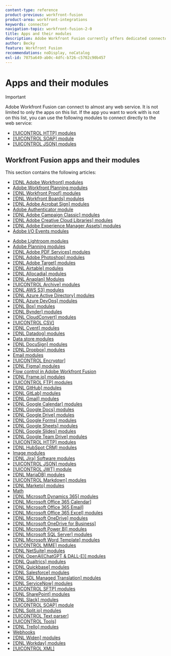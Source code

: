 ```yaml
---
content-type: reference
product-previous: workfront-fusion
product-area: workfront-integrations
keywords: connector
navigation-topic: workfront-fusion-2-0
title: Apps and their modules
description: Adobe Workfront Fusion currently offers dedicated connectors for the apps on this list. If the app you want to work with is not on this list, you can connect to it using the HTTP, SOAP, or JSON modules.
author: Becky
feature: Workfront Fusion
recommendations: noDisplay, noCatalog
exl-id: 7075a649-ab0c-4dfc-b726-c5702c90b457
---
```

# Apps and their modules

>[!IMPORTANT]
>
>Adobe Workfront Fusion can connect to almost any web service. It is not limited to only the apps on this list. If the app you want to work with is not on this list, you can use the following modules to connect directly to the web service:
>
>* [[!UICONTROL HTTP] modules](../../workfront-fusion/apps-and-their-modules/http-modules/http-modules-1.md) 
>* [[!UICONTROL SOAP] module](../../workfront-fusion/apps-and-their-modules/soap-module.md) 
>* [[!UICONTROL JSON] modules](../../workfront-fusion/apps-and-their-modules/json-modules.md) 
>

## Workfront Fusion apps and their modules

This section contains the following articles:


* [[!DNL Adobe Workfront] modules](../../workfront-fusion/apps-and-their-modules/workfront-modules.md) 
* [Adobe Workfront Planning modules](/help/quicksilver/workfront-fusion/apps-and-their-modules/workfront-planning-modules.md)
* [[!DNL Workfront Proof] modules](../../workfront-fusion/apps-and-their-modules/workfront-proof-modules.md) 
* [[!DNL Workfront Boards] modules](../../workfront-fusion/apps-and-their-modules/workfront-boards-modules.md) 
* [[!DNL Adobe Acrobat Sign] modules](../../workfront-fusion/apps-and-their-modules/adobe-sign-modules.md)
* [Adobe Authenticator module](/help/quicksilver/workfront-fusion/apps-and-their-modules/adobe-authenticator-modules.md)
* [[!DNL Adobe Campaign Classic] modules](../../workfront-fusion/apps-and-their-modules/adobe-campaign-classic-connector.md) 
* [[!DNL Adobe Creative Cloud Libraries] modules](../../workfront-fusion/apps-and-their-modules/creative-cloud-libraries-modules.md) 
* [[!DNL Adobe Experience Manager Assets] modules](../../workfront-fusion/apps-and-their-modules/aem-assets-modules.md)
* [Adobe I/O Events modules](../../workfront-fusion/apps-and-their-modules/adobe-io-events-modules.md) 
<!--* [[!DNL Adobe Journey Optimizer] modules](../../workfront-fusion/apps-and-their-modules/adobe-journey-optimizer-modules.md) -->
* [Adobe Lightroom modules](/help/quicksilver/workfront-fusion/apps-and-their-modules/adobe-lightroom-modules.md)
* [Adobe Planning modules](/help/quicksilver/workfront-fusion/apps-and-their-modules/workfront-planning-modules.md)
* [[!DNL Adobe PDF Services] modules](../../workfront-fusion/apps-and-their-modules/pdf-modules.md) 
* [[!DNL Adobe Photoshop] modules](../../workfront-fusion/apps-and-their-modules/adobe-photoshop-modules.md) 
* [[!DNL Adobe Target] modules](../../workfront-fusion/apps-and-their-modules/adobe-target-modules.md) 
* [[!DNL Airtable] modules](../../workfront-fusion/apps-and-their-modules/airtable-modules.md) 
* [[!DNL Allocadia] modules](../../workfront-fusion/apps-and-their-modules/allocadia-modules.md) 
* [[!DNL Anaplan] Modules](../../workfront-fusion/apps-and-their-modules/anaplan-modules.md) 
* [[!UICONTROL Archive] modules](../../workfront-fusion/apps-and-their-modules/archive-modules.md) 
* [[!DNL AWS S3] modules](../../workfront-fusion/apps-and-their-modules/aws-s3-modules.md) 
* [[!DNL Azure Active Directory] modules](../../workfront-fusion/apps-and-their-modules/azure-ad-modules.md) 
* [[!DNL Azure DevOps] modules](../../workfront-fusion/apps-and-their-modules/azure-dev-ops.md)
* [[!DNL Box] modules](../../workfront-fusion/apps-and-their-modules/box-modules.md) 
* [[!DNL Bynder] modules](../../workfront-fusion/apps-and-their-modules/bynder-modules.md) 
* [[!DNL CloudConvert] modules](../../workfront-fusion/apps-and-their-modules/cloud-convert-modules.md)
* [[!UICONTROL CSV]](../../workfront-fusion/apps-and-their-modules/csv.md) 
* [[!DNL Cvent] modules](../../workfront-fusion/apps-and-their-modules/cvent-modules.md) 
* [[!DNL Datadog] modules](../../workfront-fusion/apps-and-their-modules/datadog-modules.md) 
* [Data store modules](../../workfront-fusion/apps-and-their-modules/data-store-modules.md) 
* [[!DNL DocuSign] modules](../../workfront-fusion/apps-and-their-modules/docusign-modules.md) 
* [[!DNL Dropbox] modules](../../workfront-fusion/apps-and-their-modules/dropbox-modules.md)
* [Email modules](../../workfront-fusion/apps-and-their-modules/email-modules.md) 
* [[!UICONTROL Encryptor]](../../workfront-fusion/apps-and-their-modules/encryptor-modules.md) 
* [[!DNL Figma] modules](../../workfront-fusion/apps-and-their-modules/figma-modules.md)
* [Flow control in Adobe Workfront Fusion](../../workfront-fusion/apps-and-their-modules/flow-control.md)
* [[!DNL Frame.io] modules](../../workfront-fusion/apps-and-their-modules/frame-io-modules.md)
* [[!UICONTROL FTP] modules](../../workfront-fusion/apps-and-their-modules/ftp-modules.md)
* [[!DNL GitHub] modules](../../workfront-fusion/apps-and-their-modules/github.md)
* [[!DNL GitLab] modules](../../workfront-fusion/apps-and-their-modules/gitlab-modules.md)
* [[!DNL Gmail] modules](../../workfront-fusion/apps-and-their-modules/gmail-modules.md) 
* [[!DNL Google Calendar] modules](../../workfront-fusion/apps-and-their-modules/google-calendar-modules.md) 
* [[!DNL Google Docs] modules](../../workfront-fusion/apps-and-their-modules/google-docs-modules.md) 
* [[!DNL Google Drive] modules](../../workfront-fusion/apps-and-their-modules/google-drive-modules.md) 
* [[!DNL Google Forms] modules](../../workfront-fusion/apps-and-their-modules/google-forms-modules.md) 
* [[!DNL Google Sheets] modules](../../workfront-fusion/apps-and-their-modules/google-sheets-modules.md) 
* [[!DNL Google Slides] modules](../../workfront-fusion/apps-and-their-modules/google-slides-modules.md) 
* [[!DNL Google Team Drive] modules](../../workfront-fusion/apps-and-their-modules/google-team-drive-modules.md) 
* [[!UICONTROL HTTP] modules](../../workfront-fusion/apps-and-their-modules/http-modules/http-modules-1.md) 
* [[!DNL HubSpot CRM] modules](../../workfront-fusion/apps-and-their-modules/hubspot-crm-modules.md) 
* [Image modules](../../workfront-fusion/apps-and-their-modules/image-module.md) 
* [[!DNL Jira] Software modules](../../workfront-fusion/apps-and-their-modules/jira-software-modules.md) 
* [[!UICONTROL JSON] modules](../../workfront-fusion/apps-and-their-modules/json-modules.md)
* [[!UICONTROL JWT] module](../../workfront-fusion/apps-and-their-modules/jwt-modules.md)
* [[!DNL MariaDB] modules](../../workfront-fusion/apps-and-their-modules/mariadb-modules.md) 
* [[!UICONTROL Markdown] modules](../../workfront-fusion/apps-and-their-modules/markdown-modules.md) 
* [[!DNL Marketo] modules](../../workfront-fusion/apps-and-their-modules/marketo-modules.md) 
* [Math](../../workfront-fusion/apps-and-their-modules/math-module.md) 
* [[!DNL Microsoft Dynamics 365] modules](../../workfront-fusion/apps-and-their-modules/microsoft-dynamics-365-modules.md) 
* [[!DNL Microsoft Office 365 Calendar]](../../workfront-fusion/apps-and-their-modules/microsoft-365-calendar-modules.md) 
* [[!DNL Microsoft Office 365 Email]](../../workfront-fusion/apps-and-their-modules/microsoft-365-email-modules.md) 
* [[!DNL Microsoft Office 365 Excel] modules](../../workfront-fusion/apps-and-their-modules/microsoft-365-excel-modules.md) 
* [[!DNL Microsoft OneDrive] modules](../../workfront-fusion/apps-and-their-modules/microsoft-onedrive-modules.md) 
* [[!DNL Microsoft OneDrive for Business]](../../workfront-fusion/apps-and-their-modules/microsoft-onedrive-for-business-modules.md) 
* [[!DNL Microsoft Power BI] modules](../../workfront-fusion/apps-and-their-modules/powerbi-modules.md)
* [[!DNL Microsoft SQL Server] modules](../../workfront-fusion/apps-and-their-modules/microsoft-sql-server-modules.md) 
* [[!DNL Microsoft Word Template] modules](../../workfront-fusion/apps-and-their-modules/microsoft-word-templates-modules.md) 
* [[!UICONTROL MIME] modules](../../workfront-fusion/apps-and-their-modules/mime.md) 
* [[!DNL NetSuite] modules](../../workfront-fusion/apps-and-their-modules/netsuite.md) 
* [[!DNL OpenAI(ChatGPT & DALL-E)] modules](../../workfront-fusion/apps-and-their-modules/openai-chatgpt-modules.md) 
* [[!DNL Qualtrics] modules](../../workfront-fusion/apps-and-their-modules/qualtrics-modules.md) 
* [[!DNL Quickbase] modules](../../workfront-fusion/apps-and-their-modules/quickbase-modules.md) 
* [[!DNL Salesforce] modules](../../workfront-fusion/apps-and-their-modules/salesforce-modules.md) 
* [[!DNL SDL Managed Translation] modules](../../workfront-fusion/apps-and-their-modules/sdl-managed-translation-modules.md) 
* [[!DNL ServiceNow] modules](../../workfront-fusion/apps-and-their-modules/servicenow-modules.md) 
* [[!UICONTROL SFTP] modules](../../workfront-fusion/apps-and-their-modules/sftp.md) 
* [[!DNL SharePoint] modules](../../workfront-fusion/apps-and-their-modules/sharepoint-modules.md) 
* [[!DNL Slack] modules](../../workfront-fusion/apps-and-their-modules/slack-modules.md) 
* [[!UICONTROL SOAP] module](../../workfront-fusion/apps-and-their-modules/soap-module.md) 
* [[!DNL Split.io] modules](../../workfront-fusion/apps-and-their-modules/split-io-modules.md) 
* [[!UICONTROL Text parser]](../../workfront-fusion/apps-and-their-modules/text-parser.md) 
* [[!UICONTROL Tools]](../../workfront-fusion/apps-and-their-modules/tools-modules.md) 
* [[!DNL Trello] modules](../../workfront-fusion/apps-and-their-modules/trello-modules.md) 
* [Webhooks](../../workfront-fusion/apps-and-their-modules/webhooks-updated.md) 
* [[!DNL Widen] modules](../../workfront-fusion/apps-and-their-modules/widen-modules.md)
* [[!DNL Workday] modules](../../workfront-fusion/apps-and-their-modules/workday-modules.md)
* [[!UICONTROL XML]](../../workfront-fusion/apps-and-their-modules/xml-modules.md)
